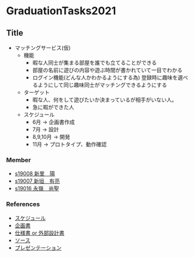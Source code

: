 # GraduationTasks2021

## Title
- マッチングサービス(仮)
    - 機能
        - 暇な人同士が集まる部屋を誰でも立てることができる
        - 部屋の名前に遊びの内容や遊ぶ時間が書かれていて一目でわかる
        - ログイン機能(どんな人かわかるようにする為)
          登録時に趣味を選べるようにして同じ趣味同士がマッチングできるようにする
    - ターゲット
        - 暇な人、何をして遊びたいか決まっているが相手がいない人。
        - 急に暇ができた人
    - スケジュール
        - 6月 -> 企画書作成
        - 7月 -> 設計
        - 8,9,10月 -> 開発
        - 11月 -> プロトタイプ、動作確認
### Member

- [s19008 新里　陽](https://github.com/s19008/GraduationTasks)
- [s19007 新垣　有亮](https://github.com/s19007/GraduationTasks)
- [s19016 永嶺　尚聖](https://github.com/s19016/GraduationTasks)

### References

- [スケジュール](リンク)
- [企画書](リスク)
- [仕様書 or 外部設計書](リンク)
- [ソース](リンク)
- [プレゼンテーション](リンク)
